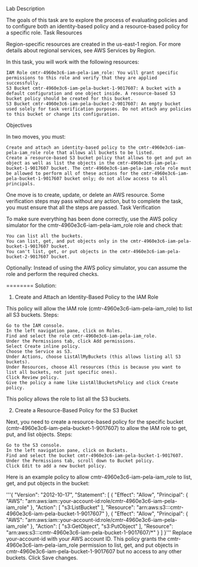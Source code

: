 Lab Description

The goals of this task are to explore the process of evaluating policies and to configure both an identity-based policy and a resource-based policy for a specific role.
Task Resources

Region-specific resources are created in the us-east-1 region. For more details about regional services, see AWS Services by Region.

In this task, you will work with the following resources:

    IAM Role cmtr-4960e3c6-iam-pela-iam_role: You will grant specific permissions to this role and verify that they are applied successfully.
    S3 Bucket cmtr-4960e3c6-iam-pela-bucket-1-9017607: A bucket with a default configuration and one object inside. A resource-based S3 bucket policy should be created for this bucket.
    S3 Bucket cmtr-4960e3c6-iam-pela-bucket-2-9017607: An empty bucket used solely for task verification purposes. Do not attach any policies to this bucket or change its configuration.

Objectives

In two moves, you must:

    Create and attach an identity-based policy to the cmtr-4960e3c6-iam-pela-iam_role role that allows all buckets to be listed.
    Create a resource-based S3 bucket policy that allows to get and put an object as well as list the objects in the cmtr-4960e3c6-iam-pela-bucket-1-9017607 bucket. The cmtr-4960e3c6-iam-pela-iam_role role must be allowed to perform all of these actions for the cmtr-4960e3c6-iam-pela-bucket-1-9017607 bucket only; do not allow access to all principals.

One move is to create, update, or delete an AWS resource. Some verification steps may pass without any action, but to complete the task, you must ensure that all the steps are passed.
Task Verification

To make sure everything has been done correctly, use the AWS policy simulator for the cmtr-4960e3c6-iam-pela-iam_role role and check that:

    You can list all the buckets.
    You can list, get, and put objects only in the cmtr-4960e3c6-iam-pela-bucket-1-9017607 bucket.
    You can't list, get, or put objects in the cmtr-4960e3c6-iam-pela-bucket-2-9017607 bucket.

Optionally: Instead of using the AWS policy simulator, you can assume the role and perform the required checks.

========
Solution: 
1. Create and Attach an Identity-Based Policy to the IAM Role

This policy will allow the IAM role (cmtr-4960e3c6-iam-pela-iam_role) to list all S3 buckets.
Steps:

    Go to the IAM console.
    In the left navigation pane, click on Roles.
    Find and select the role cmtr-4960e3c6-iam-pela-iam_role.
    Under the Permissions tab, click Add permissions.
    Select Create inline policy.
    Choose the Service as S3.
    Under Actions, choose ListAllMyBuckets (this allows listing all S3 buckets).
    Under Resources, choose All resources (this is because you want to list all buckets, not just specific ones).
    Click Review policy.
    Give the policy a name like ListAllBucketsPolicy and click Create policy.

This policy allows the role to list all the S3 buckets.

2. Create a Resource-Based Policy for the S3 Bucket

Next, you need to create a resource-based policy for the specific bucket (cmtr-4960e3c6-iam-pela-bucket-1-9017607) to allow the IAM role to get, put, and list objects.
Steps:

    Go to the S3 console.
    In the left navigation pane, click on Buckets.
    Find and select the bucket cmtr-4960e3c6-iam-pela-bucket-1-9017607.
    Under the Permissions tab, scroll down to Bucket policy.
    Click Edit to add a new bucket policy.

Here is an example policy to allow cmtr-4960e3c6-iam-pela-iam_role to list, get, and put objects in the bucket:

'''{
  "Version": "2012-10-17",
  "Statement": [
    {
      "Effect": "Allow",
      "Principal": {
        "AWS": "arn:aws:iam::your-account-id:role/cmtr-4960e3c6-iam-pela-iam_role"
      },
      "Action": [
        "s3:ListBucket"
      ],
      "Resource": "arn:aws:s3:::cmtr-4960e3c6-iam-pela-bucket-1-9017607"
    },
    {
      "Effect": "Allow",
      "Principal": {
        "AWS": "arn:aws:iam::your-account-id:role/cmtr-4960e3c6-iam-pela-iam_role"
      },
      "Action": [
        "s3:GetObject",
        "s3:PutObject"
      ],
      "Resource": "arn:aws:s3:::cmtr-4960e3c6-iam-pela-bucket-1-9017607/*"
    }
  ]
}'''
Replace your-account-id with your AWS account ID.
This policy grants the cmtr-4960e3c6-iam-pela-iam_role permission to list, get, and put objects in cmtr-4960e3c6-iam-pela-bucket-1-9017607 but no access to any other buckets.
Click Save changes.